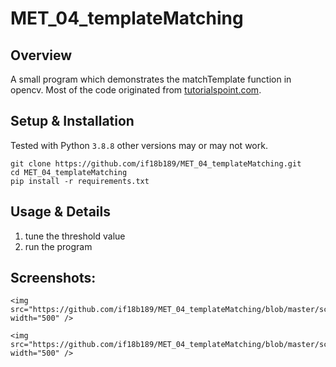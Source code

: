 # MET_04_templateMatching

## Overview

A small program which demonstrates the matchTemplate function in opencv.
Most of the code originated from [tutorialspoint.com](https://www.tutorialspoint.com/template-matching-using-opencv-in-python).

## Setup & Installation
Tested with Python `3.8.8` other versions may or may not work.
```
git clone https://github.com/if18b189/MET_04_templateMatching.git
cd MET_04_templateMatching
pip install -r requirements.txt
```

## Usage & Details

1. tune the threshold value 
2. run the program

## Screenshots:

<p align="center">

    <img src="https://github.com/if18b189/MET_04_templateMatching/blob/master/screenshots/screenshot1.PNG" width="500" />

    <img src="https://github.com/if18b189/MET_04_templateMatching/blob/master/screenshots/screenshot2.PNG" width="500" />

</p>